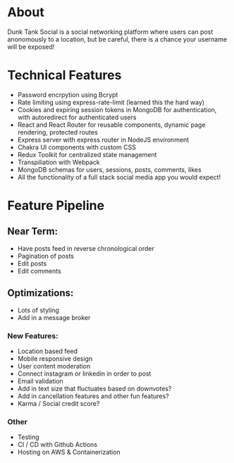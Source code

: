 # About

Dunk Tank Social is a social networking platform where users can post anonomously to a location, but be careful, there is a chance your username will be exposed!

# Technical Features
- Password encrpytion using Bcrypt
- Rate limiting using express-rate-limit (learned this the hard way)
- Cookies and expiring session tokens in MongoDB for authentication, with autoredirect for authenticated users
- React and React Router for reusable components, dynamic page rendering, protected routes
- Express server with express router in NodeJS environment
- Chakra UI components with custom CSS
- Redux Toolkit for centralized state management
- Transpiliation with Webpack
- MongoDB schemas for users, sessions, posts, comments, likes
- All the functionality of a full stack social media app you would expect!

# Feature Pipeline
## Near Term:
- Have posts feed in reverse chronological order
- Pagination of posts
- Edit posts
- Edit comments

## Optimizations:
- Lots of styling
- Add in a message broker

### New Features:
- Location based feed
- Mobile responsive design
- User content moderation
- Connect instagram or linkedin in order to post
- Email validation
- Add in text size that fluctuates based on downvotes?
- Add in cancellation features and other fun features?
- Karma / Social credit score? 

### Other
- Testing
- CI / CD with Github Actions
- Hosting on AWS & Containerization